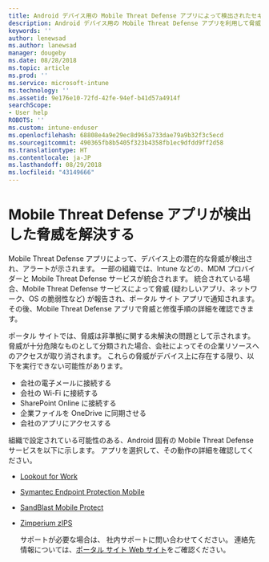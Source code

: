 ```yaml
---
title: Android デバイス用の Mobile Threat Defense アプリによって検出されたセキュリティ上の脅威やアプリの脅威を解決する
description: Android デバイス用の Mobile Threat Defense アプリを利用して脅威を解決する方法について説明します。
keywords: ''
author: lenewsad
ms.author: lanewsad
manager: dougeby
ms.date: 08/28/2018
ms.topic: article
ms.prod: ''
ms.service: microsoft-intune
ms.technology: ''
ms.assetid: 9e176e10-72fd-42fe-94ef-b41d57a4914f
searchScope:
- User help
ROBOTS: ''
ms.custom: intune-enduser
ms.openlocfilehash: 68808e4a9e29ec8d965a733dae79a9b32f3c5ecd
ms.sourcegitcommit: 490365fb8b5405f323b4358fb1ec9dfdd9ff2d58
ms.translationtype: HT
ms.contentlocale: ja-JP
ms.lasthandoff: 08/29/2018
ms.locfileid: "43149666"
---
```

# <a name="resolve-a-threat-found-by-a-mobile-threat-defense-app"></a>Mobile Threat Defense アプリが検出した脅威を解決する

Mobile Threat Defense アプリによって、デバイス上の潜在的な脅威が検出され、アラートが示されます。 一部の組織では、Intune などの、MDM プロバイダーと Mobile Threat Defense サービスが統合されます。 統合されている場合、Mobile Threat Defense サービスによって脅威 (疑わしいアプリ、ネットワーク、OS の脆弱性など) が報告され、ポータル サイト アプリで通知されます。 その後、Mobile Threat Defense アプリで脅威と修復手順の詳細を確認できます。

ポータル サイトでは、脅威は非準拠に関する未解決の問題として示されます。 脅威が十分危険なものとして分類された場合、会社によってその企業リソースへのアクセスが取り消されます。 これらの脅威がデバイス上に存在する限り、以下を実行できない可能性があります。  

* 会社の電子メールに接続する
* 会社の Wi-Fi に接続する
* SharePoint Online に接続する
* 企業ファイルを OneDrive に同期させる
* 会社のアプリにアクセスする

組織で設定されている可能性のある、Android 固有の Mobile Threat Defense サービスを以下に示します。 アプリを選択して、その動作の詳細を確認してください。  

* [Lookout for Work](you-need-to-resolve-a-threat-found-by-lookout-for-work-android.md)
* [Symantec Endpoint Protection Mobile](you-need-to-resolve-a-threat-found-by-skycure-android.md)
* [SandBlast Mobile Protect](you-need-to-resolve-a-threat-found-by-checkpoint-android.md)
* [Zimperium zIPS](you-need-to-resolve-a-threat-found-by-zips-android.md)  

  サポートが必要な場合は、 社内サポートに問い合わせてください。 連絡先情報については、[ポータル サイト Web サイト](https://go.microsoft.com/fwlink/?linkid=2010980)をご確認ください。  


